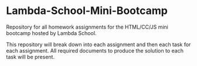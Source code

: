 # Lambda-School-Mini-Bootcamp
Repository for all homework assignments for the HTML/CC/JS mini bootcamp hosted by Lambda School.

This repository will break down into each assignment and then each task for each assignment. All required documents to produce the solution to each task will be present.
